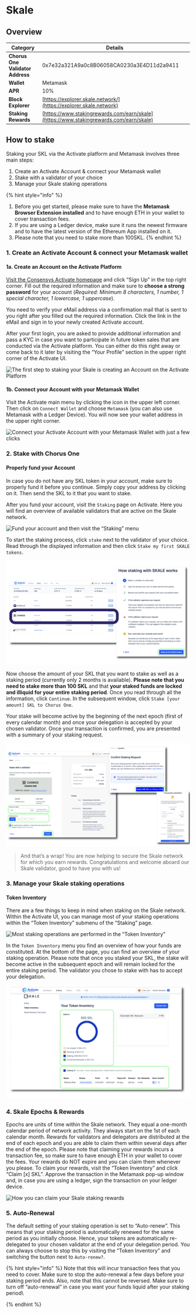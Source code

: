# Skale

## Overview

| Category                         | Details                                                                                |
| -------------------------------- | -------------------------------------------------------------------------------------- |
| **Chorus One Validator Address** | 0x7e32a321A9a0c8B06058CA0230a3E4D11d2a9411                                             |
| **Wallet**                       | Metamask                                                                               |
| **APR**                          | 10%                                                                                    |
| **Block Explorer**               | [https://explorer.skale.network/](https://explorer.skale.network)                      |
| **Staking Rewards**              | [https://www.stakingrewards.com/earn/skale](https://www.stakingrewards.com/earn/skale) |



## How to stake

Staking your SKL via the Activate platform and Metamask involves three main steps:

1. Create an Activate Account & connect your Metamask wallet
2. Stake with a validator of your choice
3. Manage your Skale staking operations

{% hint style="info" %}
1. Before you get started, please make sure to have the **Metamask Browser Extension installed** and to have enough ETH in your wallet to cover transaction fees.&#x20;
2. If you are using a Ledger device, make sure it runs the newest firmware and to have the latest version of the Ethereum App installed on it.&#x20;
3. Please note that you need to stake more than 100SKL.
{% endhint %}

### 1. Create an Activate Account & connect your Metamask wallet <a href="#93d1" id="93d1"></a>

#### 1a. Create an Account on the Activate Platform <a href="#3c65" id="3c65"></a>

[Visit the Consensys Activate homepage](https://activate.codefi.network) and click “Sign Up” in the top right corner. Fill out the required information and make sure to **choose a strong password** for your account (_Required: Minimum 8 characters, 1 number, 1 special character, 1 lowercase, 1 uppercase_).

You need to verify your eMail address via a confirmation mail that is sent to you right after you filled out the required information. Click the link in the eMail and sign in to your newly created Activate account.

After your first login, you are asked to provide additional information and pass a KYC in case you want to participate in future token sales that are conducted via the Activate platform. You can either do this right away or come back to it later by visiting the “Your Profile” section in the upper right corner of the Activate UI.

![The first step to staking your Skale is creating an Account on the Activate Platform](https://miro.medium.com/max/1400/1\*OmAgKrVhT9n5tvNfFGBK8g.png)

#### 1b. Connect your Account with your Metamask Wallet <a href="#46ca" id="46ca"></a>

Visit the Activate main menu by clicking the icon in the upper left corner. Then click on `Connect Wallet` and choose `Metamask` (you can also use Metamask with a Ledger Device). You will now see your wallet address in the upper right corner.

![Connect your Activate Account with your Metamask Wallet with just a few clicks](https://miro.medium.com/max/1400/1\*T9i2tK0Q-xSzW25Efgx0ag.png)

### 2. Stake with Chorus One <a href="#d7e9" id="d7e9"></a>

#### Properly fund your Account <a href="#21fe" id="21fe"></a>

In case you do not have any SKL token in your account, make sure to properly fund it before you continue. Simply copy your address by clicking on it. Then send the SKL to it that you want to stake.

After you fund your account, visit the `Staking` page on Activate. Here you will find an overview of available validators that are active on the Skale network.

![Fund your account and then visit the “Staking” menu](https://miro.medium.com/max/1400/1\*FWC57naPiXnAw3GXmdZKPg.png)

To start the staking process, click `stake` next to the validator of your choice. Read through the displayed information and then click `Stake my first SKALE tokens`.

![](<../.gitbook/assets/image (62).png>)

Now choose the amount of your SKL that you want to stake as well as a staking period (currently only 2 months is available). **Please note that you need to stake more than 100 SKL** and that **your staked funds are locked and illiquid for your entire staking period**. Once you read through all the information, click `Continue`. In the subsequent window, click `Stake [your amount] SKL to Chorus One`.

Your stake will become active by the beginning of the next epoch (first of every calendar month) and once your delegation is accepted by your chosen validator. Once your transaction is confirmed, you are presented with a summary of your staking request.

![Please note that you need to stake more than 100SKL](<../.gitbook/assets/image (98) (1).png>)

> And that’s a wrap! You are now helping to secure the Skale network for which you earn rewards. Congratulations and welcome aboard our Skale validator, good to have you with us!

### 3. Manage your Skale staking operations <a href="#cf5d" id="cf5d"></a>

#### Token Inventory <a href="#3030" id="3030"></a>

There are a few things to keep in mind when staking on the Skale network. Within the Activate UI, you can manage most of your staking operations within the “Token Inventory” submenu of the “Staking” page.

![Most staking operations are performed in the “Token Inventory”](https://miro.medium.com/max/1400/1\*qNh5xQ5Xaw-q1-Ho3doQHw.png)

In the `Token Inventory` menu you find an overview of how your funds are constituted. At the bottom of the page, you can find an overview of your staking operation. Please note that once you staked your SKL, the stake will become active in the subsequent epoch and will remain locked for the entire staking period. The validator you chose to stake with has to accept your delegation.&#x20;

![The Token Inventory provides you with an overview of your staking operations](<../.gitbook/assets/image (91).png>)

### 4. Skale Epochs & Rewards <a href="#22b0" id="22b0"></a>

Epochs are units of time within the Skale network. They equal a one-month calendar period of network activity. They always start on the 1st of each calendar month. Rewards for validators and delegators are distributed at the end of each epoch and you are able to claim them within several days after the end of the epoch. Please note that claiming your rewards incurs a transaction fee, so make sure to have enough ETH in your wallet to cover the fees. Your rewards do NOT expire and you can claim them whenever you please. To claim your rewards, visit the “Token Inventory” and click “Claim \[x] SKL”. Approve the transaction in the Metamask pop-up window and, in case you are using a ledger, sign the transaction on your ledger device.

![How you can claim your Skale staking rewards](https://miro.medium.com/max/1400/1\*r\_NOaNPSWWiROfz9g9WEPA.png)

### 5. Auto-Renewal <a href="#6292" id="6292"></a>

The default setting of your staking operation is set to “Auto-renew”. This means that your staking period is automatically renewed for the same period as you initially choose. Hence, your tokens are automatically re-delegated to your chosen validator at the end of your delegation period. You can always choose to stop this by visiting the “Token Inventory” and switching the button next to `Auto-renew?`.&#x20;

{% hint style="info" %}
Note that this will incur transaction fees that you need to cover. Make sure to stop the auto-renewal a few days before your staking period ends. Also, note that this cannot be reversed. Make sure to turn off “auto-renewal” in case you want your funds liquid after your staking period\

{% endhint %}
